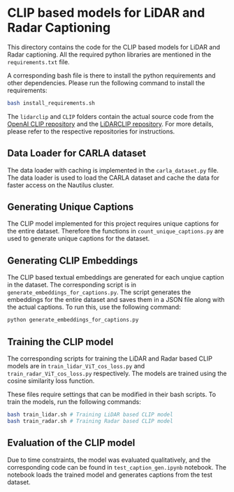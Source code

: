 # CLIP based models for LiDAR and Radar Captioning
This directory contains the code for the CLIP based models for LiDAR and Radar captioning. All the required python libraries are mentioned in the `requirements.txt` file. 

A corresponding bash file is there to install the python requirements and other dependencies. Please run the following command to install the requirements:
```bash
bash install_requirements.sh
```

The `lidarclip` and `CLIP` folders contain the actual source code from the [OpenAI CLIP repository](https://github.com/openai/CLIP) and the [LiDARCLIP repository](https://github.com/atonderski/lidarclip). For more details, please refer to the respective repositories for instructions.

## Data Loader for CARLA dataset
The data loader with caching is implemented in the `carla_dataset.py` file. The data loader is used to load the CARLA dataset and cache the data for faster access on the Nautilus cluster.

## Generating Unique Captions
The CLIP model implemented for this project requires unique captions for the entire dataset. Therefore the functions in `count_unique_captions.py` are used to generate unique captions for the dataset.

## Generating CLIP Embeddings
The CLIP based textual embeddings are generated for each unqiue caption in the dataset. The corresponding script is in `generate_embeddings_for_captions.py`. The script generates the embeddings for the entire dataset and saves them in a JSON file along with the actual captions. To run this, use the following command:

```bash
python generate_embeddings_for_captions.py
```

## Training the CLIP model
The corresponding scripts for training the LiDAR and Radar based CLIP models are in `train_lidar_ViT_cos_loss.py` and `train_radar_ViT_cos_loss.py` respectively. The models are trained using the cosine similarity loss function.

These files require settings that can be modified in their bash scripts. To train the models, run the following commands:
```bash
bash train_lidar.sh # Training LiDAR based CLIP model
bash train_radar.sh # Training Radar based CLIP model
```

## Evaluation of the CLIP model
Due to time constraints, the model was evaluated qualitatively, and the corresponding code can be found in `test_caption_gen.ipynb` notebook. The notebook loads the trained model and generates captions from the test dataset.
